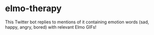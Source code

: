 # elmo-therapy
This Twitter bot replies to mentions of it containing emotion words (sad, happy, angry, bored) with relevant Elmo GIFs!
